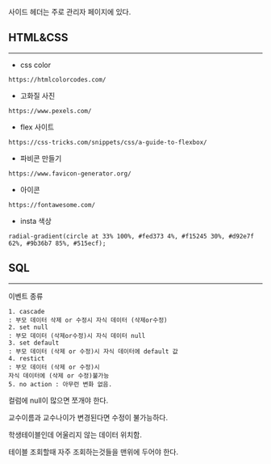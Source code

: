 사이드 헤더는 주로 관리자 페이지에 있다.

## HTML&CSS
---
- css color
```
https://htmlcolorcodes.com/
```

- 고화질 사진
```
https://www.pexels.com/
```

- flex 사이트
```
https://css-tricks.com/snippets/css/a-guide-to-flexbox/
```

- 파비콘 만들기 
```
https://www.favicon-generator.org/
```

- 아이콘
```
https://fontawesome.com/
```

- insta 색상
```
radial-gradient(circle at 33% 100%, #fed373 4%, #f15245 30%, #d92e7f 62%, #9b36b7 85%, #515ecf);
```

## SQL
---
이벤트 종류
```
1. cascade 
: 부모 데이터 삭제 or 수정시 자식 데이터 (삭제or수정)
2. set null
: 부모 데이터 (삭제or수정)시 자식 데이터 null
3. set default
: 부모 데이터 (삭제 or 수정)시 자식 데이터에 default 값
4. restict
: 부모 데이터 (삭제 or 수정)시
자식 데이터에 (삭제 or 수정)불가능
5. no action : 아무런 변화 없음.
```
컬럼에 null이 많으면 쪼개야 한다.

교수이름과 교수나이가 변경된다면 수정이 불가능하다.

학생테이블인데 어울리지 않는 데이터 위치함.

테이블 조회할때 자주 조회하는것들을 맨위에 두어야 한다.